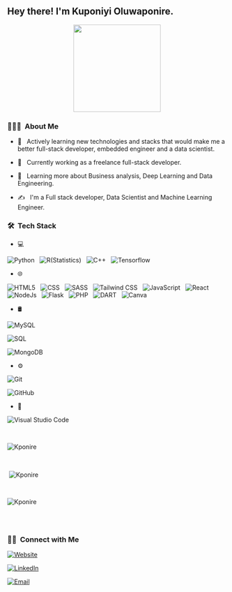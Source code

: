 <h2> Hey there! I'm Kuponiyi Oluwaponire.</h2>

<p align="center">

<img src="https://images.app.goo.gl/YtT1os8naL6G7W7a9" height="200"/>
</p>



<h3> 👨🏻‍💻 &nbsp;About Me </h3>



- 🤔 &nbsp; Actively learning new technologies and stacks that would make me a better full-stack developer, embedded engineer and a data scientist.


- 💼 &nbsp; Currently working as a freelance full-stack developer.


- 🌱 &nbsp; Learning more about Business analysis, Deep Learning and Data Engineering.

- ✍️ &nbsp; I'm a Full stack developer, Data Scientist and Machine Learning Engineer.

<h3> 🛠 &nbsp;Tech Stack</h3>

- 💻 &nbsp;

 
![Python](https://img.shields.io/badge/Python-3776AB?style=for-the-badge&logo=python&logoColor=white)
&nbsp; ![R(Statistics)](https://img.shields.io/badge/R-276DC3?style=for-the-badge&logo=r&logoColor=white)
&nbsp; ![C++](https://img.shields.io/badge/-C++-333333?style=flat&logo=C%2B%2B&logoColor=00599C)
&nbsp; ![Tensorflow](https://img.shields.io/badge/TensorFlow-FF6F00?style=for-the-badge&logo=tensorflow&logoColor=white)

- 🌐 &nbsp;

![HTML5](https://img.shields.io/badge/-HTML5-333333?style=flat&logo=HTML5)
&nbsp; ![CSS](https://img.shields.io/badge/-CSS-333333?style=flat&logo=CSS3&logoColor=1572B6)
&nbsp; ![SASS](https://img.shields.io/badge/Sass-CC6699?style=for-the-badge&logo=sass&logoColor=white)
&nbsp; ![Tailwind CSS](https://img.shields.io/badge/Tailwind_CSS-38B2AC?style=for-the-badge&logo=tailwind-css&logoColor=white)
&nbsp; ![JavaScript](https://img.shields.io/badge/JavaScript-F7DF1E?style=for-the-badge&logo=javascript&logoColor=black)
&nbsp; ![React](https://img.shields.io/badge/React-20232A?style=for-the-badge&logo=react&logoColor=61DAFB)
&nbsp; ![NodeJs](https://img.shields.io/badge/Node.js-43853D?style=for-the-badge&logo=node.js&logoColor=white)
&nbsp; ![Flask](https://img.shields.io/badge/Flask-000000?style=for-the-badge&logo=flask&logoColor=white)
&nbsp; ![PHP](https://img.shields.io/badge/PHP-777BB4?style=for-the-badge&logo=php&logoColor=white)
&nbsp; ![DART](https://img.shields.io/badge/Dart-0175C2?style=for-the-badge&logo=dart&logoColor=white)
&nbsp; ![Canva](https://img.shields.io/badge/Canva-%2300C4CC.svg?&style=for-the-badge&logo=Canva&logoColor=white)

- 🛢 &nbsp;

![MySQL](https://img.shields.io/badge/MySQL-00000F?style=for-the-badge&logo=mysql&logoColor=white)

![SQL](https://img.shields.io/badge/SQLite-07405E?style=for-the-badge&logo=sqlite&logoColor=white)

![MongoDB](https://img.shields.io/badge/MongoDB-4EA94B?style=for-the-badge&logo=mongodb&logoColor=white)

- ⚙️ &nbsp;

![Git](https://img.shields.io/badge/-Git-333333?style=flat&logo=git)

![GitHub](https://img.shields.io/badge/-GitHub-333333?style=flat&logo=github)

- 🔧 &nbsp;

![Visual Studio Code](https://img.shields.io/badge/-Visual%20Studio%20Code-333333?style=flat&logo=visual-studio-code&logoColor=007ACC)

  

<br/>



<p><img align="center"
 src="https://github-readme-stats.vercel.app/api/top-langs?username=Kponire&show_icons=true&locale=en&bg_color=0d1117&text_color=ffffff&layout=compact"
alt="Kponire" bg_color=#808080/></p>



<br>

<p>&nbsp;<img align="center" src="https://github-readme-stats.vercel.app/api?username=Kponire&show_icons=true&locale=en&bg_color=0d1117&text_color=ffffff&repo=convoychat"
alt="Kponire" /></p>
<br>

<p><img align="center" src="https://github-readme-streak-stats.herokuapp.com/?user=Kponire&theme=dark&background=0d1117&date_format=M%20j%5B%2C%20Y%5D" alt="Kponire" /></p>
    
<p align="left"> <a href="https://twitter.com/PonireKuponiyi?s=09" target="blank"><img  src="https://img.shields.io/twitter/follow/?logo=twitter&style=for-the-badge" alt="" /></a> </p>
<br/>
<h3> 🤝🏻 &nbsp;Connect with Me </h3>

<p align="center">
  
<a href="https://Kponire.github.io/"><img alt="Website" src="https://img.shields.io/badge/Website-blue?style=flat-square&logo=google-chrome"></a>

<a href="https://www.linkedin.com/in/kuponiyi-oluwaponire-54a265249"><img alt="LinkedIn" src="https://img.shields.io/badge/LinkedIn-blue?style=flat-square&logo=linkedin"></a>


<a href="kponire@gmail.com@gmail.com"><img alt="Email" src="https://img.shields.io/badge/Gmail-D14836?style=for-the-badge&logo=gmail&logoColor=white"></a>

</p>
